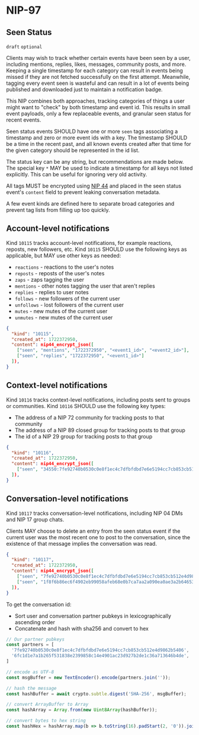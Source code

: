 NIP-97
======

Seen Status
-----------

`draft` `optional`

Clients may wish to track whether certain events have been seen by a user, including mentions,
replies, likes, messages, community posts, and more. Keeping a single timestamp for each category
can result in events being missed if they are not fetched successfully on the first attempt.
Meanwhile, tagging every event seen is wasteful and can result in a lot of events being published
and downloaded just to maintain a notification badge.

This NIP combines both approaches, tracking categories of things a user might want to "check" by
both timestamp and event id. This results in small event payloads, only a few replaceable events,
and granular seen status for recent events.

Seen status events SHOULD have one or more `seen` tags associating a timestamp and zero or more
event ids with a key. The timestamp SHOULD be a time in the recent past, and all known events
created after that time for the given category should be represented in the id list.

The status key can be any string, but recommendations are made below. The special key `*` MAY be
used to indicate a timestamp for all keys not listed explicitly. This can be useful for ignoring
very old activity.

All tags MUST be encrypted using [NIP 44](./44.md) and placed in the seen status event's `content`
field to prevent leaking conversation metadata.

A few event kinds are defined here to separate broad categories and prevent tag lists from filling
up too quickly.

## Account-level notifications

Kind `10115` tracks account-level notifications, for example reactions, reposts, new followers, etc.
Kind `10115` SHOULD use the following keys as applicable, but MAY use other keys as needed:

- `reactions` - reactions to the user's notes
- `reposts` - reposts of the user's notes
- `zaps` - zaps tagging the user
- `mentions` - other notes tagging the user that aren't replies
- `replies` - replies to user notes
- `follows` - new followers of the current user
- `unfollows` - lost followers of the current user
- `mutes` - new mutes of the current user
- `unmutes` - new mutes of the current user

```json
{
  "kind": "10115",
  "created_at": 1722372950,
  "content": nip44_encrypt_json([
    ["seen", "mentions", "1722372950", "<event1_id>", "<event2_id>"],
    ["seen", "replies", "1722372950", "<event1_id>"]
  ]),
}
```

## Context-level notifications

Kind `10116` tracks context-level notifications, including posts sent to groups or communities.
Kind `10116` SHOULD use the following key types:

- The address of a NIP 72 community for tracking posts to that community
- The address of a NIP 89 closed group for tracking posts to that group
- The id of a NIP 29 group for tracking posts to that group

```json
{
  "kind": "10116",
  "created_at": 1722372950,
  "content": nip44_encrypt_json([
    ["seen", "34550:7fe92740b0530c0e8f1ec4c7dfbfdbd7e6e5194cc7cb853cb512e4d9862b5406:9174501", "1722372950", "<event1_id>"]
  ]),
}
```

## Conversation-level notifications

Kind `10117` tracks conversation-level notifications, including NIP 04 DMs and NIP 17 group chats.

Clients MAY choose to delete an entry from the seen status event if the current user was the most
recent one to post to the conversation, since the existence of that message implies the conversation
was read.

```json
{
  "kind": "10117",
  "created_at": 1722372950,
  "content": nip44_encrypt_json([
    ["seen", "7fe92740b0530c0e8f1ec4c7dfbfdbd7e6e5194cc7cb853cb512e4d9862b5406", "1722372950", "<event1_id>"]
    ["seen", "1f8f6b86ec6f4902eb99058afeb68e0b7ca7aa2a090ea0ae3a2b64653aac9cc2", "1722372951", "<event1_id>"]
  ]),
}
```

To get the conversation id:

- Sort user and conversation partner pubkeys in lexicographically ascending order
- Concatenate and hash with sha256 and convert to hex

```typescript
// Our partner pubkeys
const partners = [
  '7fe92740b0530c0e8f1ec4c7dfbfdbd7e6e5194cc7cb853cb512e4d9862b5406',
  '6fc1d1e7a1b265f531838e2399858c14e4901ac23d927b2de1c36a713646b4de',
]

// encode as UTF-8
const msgBuffer = new TextEncoder().encode(partners.join(''));

// hash the message
const hashBuffer = await crypto.subtle.digest('SHA-256', msgBuffer);

// convert ArrayBuffer to Array
const hashArray = Array.from(new Uint8Array(hashBuffer));

// convert bytes to hex string
const hashHex = hashArray.map(b => b.toString(16).padStart(2, '0')).join('');
```

